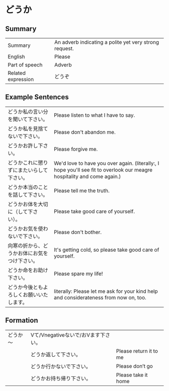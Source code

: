 # どうか

## Summary

<table><tr>   <td>Summary</td>   <td>An adverb indicating a polite yet very strong request.</td></tr><tr>   <td>English</td>   <td>Please</td></tr><tr>   <td>Part of speech</td>   <td>Adverb</td></tr><tr>   <td>Related expression</td>   <td>どうぞ</td></tr></table>

## Example Sentences

<table><tr>   <td>どうか私の言い分を聞いて下さい。</td>   <td>Please listen to what I have to say.</td></tr><tr>   <td>どうか私を見捨てないで下さい。</td>   <td>Please don't abandon me.</td></tr><tr>   <td>どうかお許し下さい。</td>   <td>Please forgive me.</td></tr><tr>   <td>どうかこれに懲りずにまたいらして下さい。</td>   <td>We'd love to have you over again. (literally:, I hope you'll see ﬁt to overlook our meagre hospitality and come again.)</td></tr><tr>   <td>どうか本当のことを話して下さい。</td>   <td>Please tell me the truth.</td></tr><tr>   <td>どうかお体を大切に（して下さい）。</td>   <td>Please take good care of yourself.</td></tr><tr>   <td>どうかお気を使わないで下さい。</td>   <td>Please don't bother.</td></tr><tr>   <td>向寒の折から、どうかお体にお気をつけ下さい。</td>   <td>It's getting cold, so please take good care of yourself.</td></tr><tr>   <td>どうか命をお助け下さい。</td>   <td>Please spare my life!</td></tr><tr>   <td>どうか今後ともよろしくお願いいたします。</td>   <td>literally: Please let me ask for your kind help and considerateness from now on, too.</td></tr></table>

## Formation

<table class="table"><tbody><tr class="tr head"><td class="td"><span class="concept">どうか</span><span class="bold">～</span></td><td class="td"><span class="concept"></span><span>Vて/Vnegativeないで/おVます下さい。</span></td><td class="td"></td></tr><tr class="tr"><td class="td"></td><td class="td"><span class="concept">どうか</span><span>返して下さい。</span></td><td class="td"><span>Please return it to me</span></td></tr><tr class="tr"><td class="td"></td><td class="td"><span class="concept">どうか</span><span>行かないで下さい。</span></td><td class="td"><span>Please don’t go</span></td></tr><tr class="tr"><td class="td"></td><td class="td"><span class="concept">どうか</span><span>お持ち帰り下さい。</span></td><td class="td"><span>Please take it home</span></td></tr></tbody></table>

